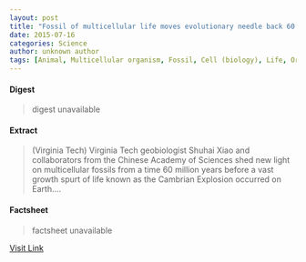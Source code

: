 ```yaml
---
layout: post
title: "Fossil of multicellular life moves evolutionary needle back 60 million years"
date: 2015-07-16
categories: Science
author: unknown author
tags: [Animal, Multicellular organism, Fossil, Cell (biology), Life, Organism, Geobiology, Doushantuo Formation, Life sciences, Biology, Nature, Organisms]
---
```



#### Digest
>digest unavailable

#### Extract
>(Virginia Tech) Virginia Tech geobiologist Shuhai Xiao and collaborators from the Chinese Academy of Sciences shed new light on multicellular fossils from a time 60 million years before a vast growth spurt of life known as the Cambrian Explosion occurred on Earth....

#### Factsheet
>factsheet unavailable

[Visit Link](http://www.eurekalert.org/pub_releases/2014-09/vt-fom092414.php)


